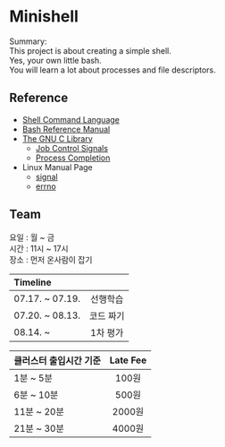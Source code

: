 # Minishell

Summary:  
This project is about creating a simple shell.  
Yes, your own little bash.  
You will learn a lot about processes and file descriptors.  

## Reference  
- [Shell Command Language](https://pubs.opengroup.org/onlinepubs/009604499/utilities/xcu_chap02.html)
- [Bash Reference Manual](https://www.gnu.org/software/bash/manual/bash.html)
- [The GNU C Library](https://www.gnu.org/software/libc/manual/html_node/index.html)
	- [Job Control Signals](https://www.gnu.org/software/libc/manual/html_node/Job-Control-Signals.html)
	- [Process Completion](https://www.gnu.org/software/libc/manual/html_node/Process-Completion.html)
- Linux Manual Page
	- [signal](https://man7.org/linux/man-pages/man7/signal.7.html)
	- [errno](https://man7.org/linux/man-pages/man3/errno.3.html)

## Team

요일 : 월 ~ 금  
시간 : 11시 ~ 17시  
장소 : 먼저 온사람이 잡기

|Timeline||
|:---|:---:|
|07.17. ~ 07.19.|선행학습|
|07.20. ~ 08.13.|코드 짜기|
|08.14. ~ |1차 평가|  

|클러스터 출입시간 기준|Late Fee|
|:---|:---:|
|1분 ~ 5분| 100원 |
|6분 ~ 10분| 500원 |
|11분 ~ 20분| 2000원 |
|21분 ~ 30분| 4000원 |

